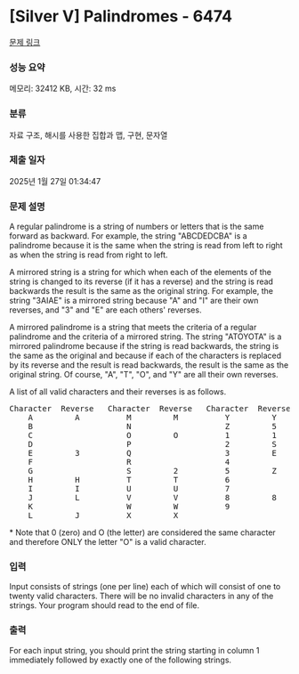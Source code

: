# [Silver V] Palindromes - 6474 

[문제 링크](https://www.acmicpc.net/problem/6474) 

### 성능 요약

메모리: 32412 KB, 시간: 32 ms

### 분류

자료 구조, 해시를 사용한 집합과 맵, 구현, 문자열

### 제출 일자

2025년 1월 27일 01:34:47

### 문제 설명

<p>A regular palindrome is a string of numbers or letters that is the same forward as backward.  For example, the string "ABCDEDCBA" is a palindrome because it is the same when the string is read from left to right as when the string is read from right to left. </p>

<p>A mirrored string is a string for which when each of the elements of the string is changed to its reverse (if it has a reverse) and the string is read backwards the result is the same as the original string. For example, the string "3AIAE" is a mirrored string because "A" and "I" are their own reverses, and "3" and "E" are each others' reverses. </p>

<p>A mirrored palindrome is a string that meets the criteria of a regular palindrome and the criteria of a mirrored string.  The string "ATOYOTA" is a mirrored palindrome because if the string is read backwards, the string is the same as the original and because if each of the characters is replaced by its reverse and the result is read backwards, the result is the same as the original string.  Of course, "A", "T", "O", and "Y" are all their own reverses. </p>

<p>A list of all valid characters and their reverses is as follows. </p>

<pre>Character  Reverse   Character  Reverse   Character  Reverse 
    A         A          M         M          Y         Y 
    B                    N                    Z         5 
    C                    O         O          1         1 
    D                    P                    2         S 
    E         3          Q                    3         E 
    F                    R                    4 
    G                    S         2          5         Z 
    H         H          T         T          6 
    I         I          U         U          7 
    J         L          V         V          8         8 
    K                    W         W          9 
    L         J          X         X 
</pre>

<p>* Note that 0 (zero) and O (the letter) are considered the same character and therefore ONLY the letter "O" is a valid character.</p>

### 입력 

 <p>Input consists of strings (one per line) each of which will consist of one to twenty valid characters. There will be no invalid characters in any of the strings. Your program should read to the end of file. </p>

### 출력 

 <p>For each input string, you should print the string starting in column 1 immediately followed by exactly one of the following strings. </p>


